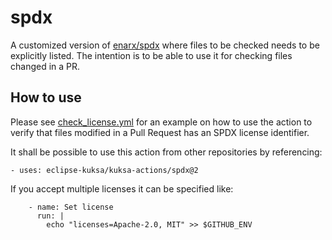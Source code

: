 # spdx

A customized version of [enarx/spdx](https://github.com/enarx/spdx) where files to be checked needs to be explicitly listed.
The intention is to be able to use it for checking files changed in a PR.

## How to use

Please see [check_license.yml](https://github.com/eclipse-kuksa/kuksa-python-sdk/blob/main/.github/workflows/check_license.yml) for an example on how to use the action to verify
that files modified in a Pull Request has an SPDX license identifier.

It shall be possible to use this action from other repositories by referencing:

`- uses: eclipse-kuksa/kuksa-actions/spdx@2`

If you accept multiple licenses it can be specified like:

```
    - name: Set license
      run: |
        echo "licenses=Apache-2.0, MIT" >> $GITHUB_ENV
```
